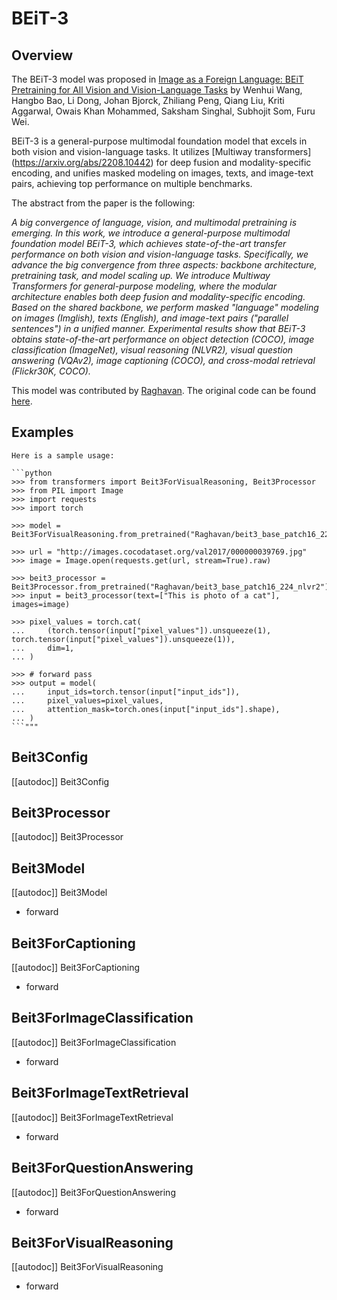 <!--Copyright 2023 The HuggingFace Team. All rights reserved.

Licensed under the Apache License, Version 2.0 (the "License"); you may not use this file except in compliance with
the License. You may obtain a copy of the License at

http://www.apache.org/licenses/LICENSE-2.0

Unless required by applicable law or agreed to in writing, software distributed under the License is distributed on
an "AS IS" BASIS, WITHOUT WARRANTIES OR CONDITIONS OF ANY KIND, either express or implied. See the License for the
specific language governing permissions and limitations under the License.
-->

# BEiT-3

## Overview

The BEiT-3 model was proposed in [Image as a Foreign Language: BEiT Pretraining for All Vision and Vision-Language
Tasks](https://arxiv.org/abs/2208.10442) by Wenhui Wang, Hangbo Bao, Li Dong, Johan Bjorck, Zhiliang Peng, Qiang Liu,
Kriti Aggarwal, Owais Khan Mohammed, Saksham Singhal, Subhojit Som, Furu Wei.

BEiT-3 is a general-purpose multimodal foundation model that excels in both vision and vision-language tasks. It
utilizes  [Multiway transformers] (https://arxiv.org/abs/2208.10442) for deep fusion and modality-specific encoding,
and unifies masked modeling on images, texts, and image-text pairs, achieving top performance on multiple benchmarks.

The abstract from the paper is the following:

*A big convergence of language, vision, and multimodal pretraining is emerging. In this work, we introduce a
general-purpose multimodal foundation model BEiT-3, which achieves state-of-the-art transfer performance on both vision
and vision-language tasks. Specifically, we advance the big convergence from three aspects: backbone architecture,
pretraining task, and model scaling up. We introduce Multiway Transformers for general-purpose modeling, where the
modular architecture enables both deep fusion and modality-specific encoding. Based on the shared backbone, we perform
masked "language" modeling on images (Imglish), texts (English), and image-text pairs ("parallel sentences") in a
unified manner. Experimental results show that BEiT-3 obtains state-of-the-art performance on object detection (COCO),
image classification (ImageNet), visual reasoning (NLVR2), visual question answering
(VQAv2), image captioning (COCO), and cross-modal retrieval (Flickr30K, COCO).*

This model was contributed by [Raghavan](https://huggingface.co/Raghavan).
The original code can be found [here](https://github.com/microsoft/unilm/tree/master/beit3).

## Examples

    Here is a sample usage:
    
    ```python
    >>> from transformers import Beit3ForVisualReasoning, Beit3Processor
    >>> from PIL import Image
    >>> import requests
    >>> import torch

    >>> model = Beit3ForVisualReasoning.from_pretrained("Raghavan/beit3_base_patch16_224_nlvr2")

    >>> url = "http://images.cocodataset.org/val2017/000000039769.jpg"
    >>> image = Image.open(requests.get(url, stream=True).raw)

    >>> beit3_processor = Beit3Processor.from_pretrained("Raghavan/beit3_base_patch16_224_nlvr2")
    >>> input = beit3_processor(text=["This is photo of a cat"], images=image)

    >>> pixel_values = torch.cat(
    ...     (torch.tensor(input["pixel_values"]).unsqueeze(1), torch.tensor(input["pixel_values"]).unsqueeze(1)),
    ...     dim=1,
    ... )

    >>> # forward pass
    >>> output = model(
    ...     input_ids=torch.tensor(input["input_ids"]),
    ...     pixel_values=pixel_values,
    ...     attention_mask=torch.ones(input["input_ids"].shape),
    ... )
    ```"""

## Beit3Config

[[autodoc]] Beit3Config

## Beit3Processor

[[autodoc]] Beit3Processor

## Beit3Model

[[autodoc]] Beit3Model
- forward

## Beit3ForCaptioning

[[autodoc]] Beit3ForCaptioning
- forward

## Beit3ForImageClassification

[[autodoc]] Beit3ForImageClassification
- forward

## Beit3ForImageTextRetrieval

[[autodoc]] Beit3ForImageTextRetrieval
- forward

## Beit3ForQuestionAnswering

[[autodoc]] Beit3ForQuestionAnswering
- forward

## Beit3ForVisualReasoning

[[autodoc]] Beit3ForVisualReasoning
- forward
